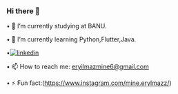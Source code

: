 ### Hi there 👋

• 🔭 I’m currently studying at BANU. 

• 🌱 I’m currently learning Python,Flutter,Java.

•[![linkedin](https://img.shields.io/badge/Linkedin-000000?style=for-the-badge&logo=Linkedin&logoColor=white)](http://www.linkedin.com/in/mine-ery%C4%B1lmaz-486313255)
 
• 📫 How to reach me: eryilmazmine6@gmail.com

• ⚡ Fun fact:(https://www.instagram.com/mine.erylmazz/)

